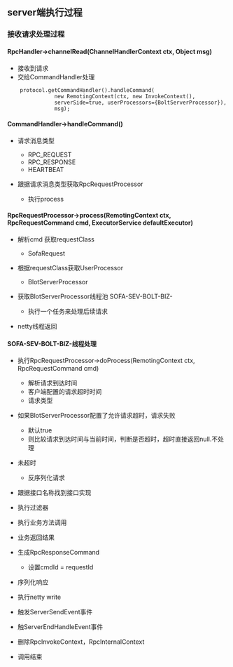 ## server端执行过程 

### 接收请求处理过程

#### RpcHandler->channelRead(ChannelHandlerContext ctx, Object msg)
 * 接收到请求
 * 交给CommandHandler处理
 ``` 
     protocol.getCommandHandler().handleCommand(
                new RemotingContext(ctx, new InvokeContext(), 
                serverSide=true, userProcessors={BoltServerProcessor}), 
                msg);
 ```
 
#### CommandHandler->handleCommand()
 * 请求消息类型
   + RPC_REQUEST
   + RPC_RESPONSE
   + HEARTBEAT
   
 * 跟据请求消息类型获取RpcRequestProcessor
   + 执行process
 
#### RpcRequestProcessor->process(RemotingContext ctx, RpcRequestCommand cmd, ExecutorService defaultExecutor)
 * 解析cmd 获取requestClass
   + SofaRequest
 * 根据requestClass获取UserProcessor
   + BlotServerProcessor
 * 获取BlotServerProcessor线程池 SOFA-SEV-BOLT-BIZ-
   + 执行一个任务来处理后续请求
   
 * netty线程返回
 
#### SOFA-SEV-BOLT-BIZ-线程处理
 * 执行RpcRequestProcessor->doProcess(RemotingContext ctx, RpcRequestCommand cmd)
   + 解析请求到达时间
   + 客户端配置的请求超时时间
   + 请求类型
 * 如果BlotServerProcessor配置了允许请求超时，请求失败
   + 默认true
   + 则比较请求到达时间与当前时间，判断是否超时，超时直接返回null.不处理
   
 * 未超时
   + 反序列化请求
   
 * 跟据接口名称找到接口实现
 * 执行过滤器
 * 执行业务方法调用
 * 业务返回结果
 * 生成RpcResponseCommand
   + 设置cmdId = requestId
 * 序列化响应
 * 执行netty write
 * 触发ServerSendEvent事件
 * 触ServerEndHandleEvent事件
 * 删除RpcInvokeContext，RpcInternalContext
 * 调用结束
 
   
   